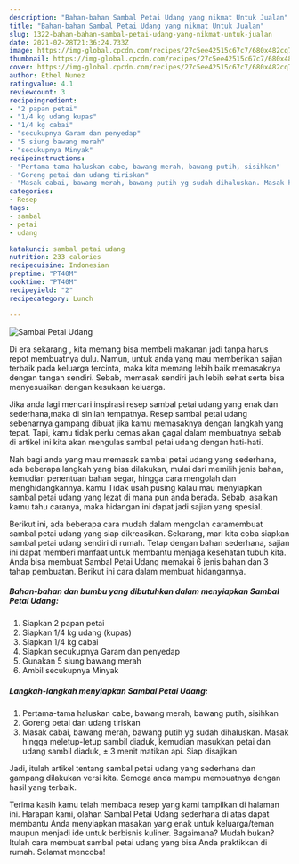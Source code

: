 ```yaml
---
description: "Bahan-bahan Sambal Petai Udang yang nikmat Untuk Jualan"
title: "Bahan-bahan Sambal Petai Udang yang nikmat Untuk Jualan"
slug: 1322-bahan-bahan-sambal-petai-udang-yang-nikmat-untuk-jualan
date: 2021-02-28T21:36:24.733Z
image: https://img-global.cpcdn.com/recipes/27c5ee42515c67c7/680x482cq70/sambal-petai-udang-foto-resep-utama.jpg
thumbnail: https://img-global.cpcdn.com/recipes/27c5ee42515c67c7/680x482cq70/sambal-petai-udang-foto-resep-utama.jpg
cover: https://img-global.cpcdn.com/recipes/27c5ee42515c67c7/680x482cq70/sambal-petai-udang-foto-resep-utama.jpg
author: Ethel Nunez
ratingvalue: 4.1
reviewcount: 3
recipeingredient:
- "2 papan petai"
- "1/4 kg udang kupas"
- "1/4 kg cabai"
- "secukupnya Garam dan penyedap"
- "5 siung bawang merah"
- "secukupnya Minyak"
recipeinstructions:
- "Pertama-tama haluskan cabe, bawang merah, bawang putih, sisihkan"
- "Goreng petai dan udang tiriskan"
- "Masak cabai, bawang merah, bawang putih yg sudah dihaluskan. Masak hingga meletup-letup sambil diaduk, kemudian masukkan petai dan udang sambil diaduk, ± 3 menit matikan api. Siap disajikan"
categories:
- Resep
tags:
- sambal
- petai
- udang

katakunci: sambal petai udang 
nutrition: 233 calories
recipecuisine: Indonesian
preptime: "PT40M"
cooktime: "PT40M"
recipeyield: "2"
recipecategory: Lunch

---
```



![Sambal Petai Udang](https://img-global.cpcdn.com/recipes/27c5ee42515c67c7/680x482cq70/sambal-petai-udang-foto-resep-utama.jpg)

Di era  sekarang , kita memang bisa membeli makanan jadi tanpa harus repot membuatnya dulu. Namun, untuk anda yang mau memberikan sajian terbaik pada keluarga tercinta, maka kita memang lebih baik memasaknya dengan tangan sendiri. Sebab, memasak sendiri jauh lebih sehat serta bisa menyesuaikan dengan kesukaan keluarga.

Jika anda lagi mencari inspirasi resep sambal petai udang yang enak dan sederhana,maka di sinilah tempatnya. Resep sambal petai udang  sebenarnya gampang dibuat jika kamu memasaknya dengan langkah yang tepat. Tapi, kamu tidak perlu cemas akan gagal dalam membuatnya 
sebab di artikel ini kita akan mengulas sambal petai udang dengan hati-hati.  



Nah bagi anda yang mau memasak sambal petai udang yang sederhana, ada beberapa langkah yang bisa dilakukan, mulai dari memilih jenis bahan, kemudian penentuan bahan segar, hingga cara mengolah dan menghidangkannya. kamu Tidak usah pusing kalau mau menyiapkan sambal petai udang yang lezat di mana pun anda berada. Sebab, asalkan kamu  tahu caranya, maka hidangan ini dapat jadi sajian yang spesial.

Berikut ini, ada beberapa cara mudah dalam mengolah caramembuat sambal petai udang yang siap dikreasikan. Sekarang, mari kita coba siapkan sambal petai udang sendiri di rumah. Tetap dengan bahan sederhana, sajian ini dapat memberi manfaat untuk membantu menjaga kesehatan tubuh kita. Anda bisa membuat Sambal Petai Udang memakai 6 jenis bahan dan 3 tahap pembuatan. Berikut ini cara dalam membuat hidangannya.

<!--inarticleads1-->

##### Bahan-bahan dan bumbu yang dibutuhkan dalam menyiapkan Sambal Petai Udang:

1. Siapkan 2 papan petai
1. Siapkan 1/4 kg udang (kupas)
1. Siapkan 1/4 kg cabai
1. Siapkan secukupnya Garam dan penyedap
1. Gunakan 5 siung bawang merah
1. Ambil secukupnya Minyak




<!--inarticleads2-->

##### Langkah-langkah menyiapkan Sambal Petai Udang:

1. Pertama-tama haluskan cabe, bawang merah, bawang putih, sisihkan
1. Goreng petai dan udang tiriskan
1. Masak cabai, bawang merah, bawang putih yg sudah dihaluskan. Masak hingga meletup-letup sambil diaduk, kemudian masukkan petai dan udang sambil diaduk, ± 3 menit matikan api. Siap disajikan




Jadi, itulah artikel tentang  sambal petai udang  yang sederhana dan gampang dilakukan versi kita. Semoga anda mampu membuatnya dengan hasil yang terbaik. 

Terima kasih kamu telah membaca resep yang kami tampilkan di halaman ini. Harapan kami, olahan  Sambal Petai Udang sederhana di atas dapat membantu Anda menyiapkan masakan yang enak untuk keluarga/teman maupun menjadi ide untuk berbisnis kuliner. Bagaimana? Mudah bukan? Itulah cara membuat sambal petai udang yang bisa Anda praktikkan di rumah. Selamat mencoba!


